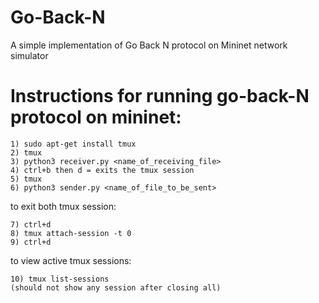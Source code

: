 # Go-Back-N
A simple implementation of Go Back N protocol on Mininet network simulator


# Instructions for running go-back-N protocol on mininet:
```
1) sudo apt-get install tmux
2) tmux
3) python3 receiver.py <name_of_receiving_file>
4) ctrl+b then d = exits the tmux session
5) tmux
6) python3 sender.py <name_of_file_to_be_sent>
```

to exit both tmux session:
```
7) ctrl+d
8) tmux attach-session -t 0
9) ctrl+d
```

to view active tmux sessions:
```
10) tmux list-sessions
(should not show any session after closing all)
```

